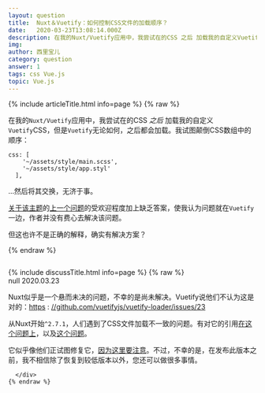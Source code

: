 ```yaml
---
layout: question
title:  Nuxt＆Vuetify：如何控制CSS文件的加载顺序？
date:   2020-03-23T13:08:14.000Z
description: 在我的Nuxt/Vuetify应用中，我尝试在的CSS 之后 加载我的自定义VuetifyCSS，但是Vuetify无论如何，之后都会加载。我试图颠倒CS...
img: 
author: 西里宝儿
category: question
answer: 1
tags: css Vue.js
topic: Vue.js
---
```

<div class="article-root">
  <div class="article">
    {% include articleTitle.html info=page %}
    {% raw %}
    <div class="article-content"><p><font style="vertical-align: inherit;"><font style="vertical-align: inherit;">在我的</font></font><code>Nuxt/Vuetify</code><font style="vertical-align: inherit;"><font style="vertical-align: inherit;">应用中，我尝试在的CSS </font></font><em><font style="vertical-align: inherit;"><font style="vertical-align: inherit;">之后</font></font></em> <font style="vertical-align: inherit;"><font style="vertical-align: inherit;">加载我的自定义</font></font><code>Vuetify</code><font style="vertical-align: inherit;"><font style="vertical-align: inherit;">CSS，但是</font></font><code>Vuetify</code><font style="vertical-align: inherit;"><font style="vertical-align: inherit;">无论如何，之后都会加载。</font><font style="vertical-align: inherit;">我试图颠倒CSS数组中的顺序：</font></font></p>

<pre><code>css: [<font></font>
    '~/assets/style/main.scss',<font></font>
    '~/assets/style/app.styl'<font></font>
  ],<font></font>
</code></pre>

<p><font style="vertical-align: inherit;"><font style="vertical-align: inherit;">...然后将其交换，无济于事。 </font></font></p>

<p><font style="vertical-align: inherit;"></font><a href="https://stackoverflow.com/questions/53087096/vuetify-css-comes-after-my-own-css-with-nuxt-2-0"><font style="vertical-align: inherit;"><font style="vertical-align: inherit;">关于该主题</font></font></a><font style="vertical-align: inherit;"><font style="vertical-align: inherit;">的</font><a href="https://stackoverflow.com/questions/53087096/vuetify-css-comes-after-my-own-css-with-nuxt-2-0"><font style="vertical-align: inherit;">上一个问题</font></a><font style="vertical-align: inherit;">的受欢迎程度</font><font style="vertical-align: inherit;">加上缺乏答案，使我认为问题就在</font></font><code>Vuetify</code><font style="vertical-align: inherit;"><font style="vertical-align: inherit;">一边，作者并没有费心去解决该问题。</font></font></p>

<p><font style="vertical-align: inherit;"><font style="vertical-align: inherit;">但这也许不是正确的解释，确实有解决方案？</font></font></p></div>
    {% endraw %}
  </div>
  <p style="height: 0;width:0;overflow: hidden;"> 第3049篇《Nuxt＆Vuetify：如何控制CSS文件的加载顺序？》来自Winter(https://github.com/aiyld/aiyld.github.io)的站点</p>
  <div class="discuss-wrapper">
    {% include discussTitle.html info=page %}
    {% raw %}
    <div class="discuss-item">
        <div class="discuss-parent">
          <div class="discuss-meta">
            <span class="discuss-user">null</span>
            <span class="discuss-time">2020.03.23</span>
          </div>
          <div class="discuss-comment"><p><font style="vertical-align: inherit;"><font style="vertical-align: inherit;">Nuxt似乎是一个悬而未决的问题，不幸的是尚未解决。</font><font style="vertical-align: inherit;">Vuetify说他们不认为这是对的：</font><a href="https://github.com/vuetifyjs/vuetify-loader/issues/23" rel="nofollow noreferrer"><font style="vertical-align: inherit;">https</font></a><font style="vertical-align: inherit;"> :
 </font></font><a href="https://github.com/vuetifyjs/vuetify-loader/issues/23" rel="nofollow noreferrer"><font style="vertical-align: inherit;"><font style="vertical-align: inherit;">//github.com/vuetifyjs/vuetify-loader/issues/23</font></font></a></p>

<p><font style="vertical-align: inherit;"><font style="vertical-align: inherit;">从Nuxt开始</font></font><code>^2.7.1</code><font style="vertical-align: inherit;"><font style="vertical-align: inherit;">，人们遇到了CSS文件加载不一致的问题。</font><font style="vertical-align: inherit;">有对它的引用</font></font><a href="https://github.com/nuxt/nuxt.js/issues/4204" rel="nofollow noreferrer"><font style="vertical-align: inherit;"><font style="vertical-align: inherit;">在这个问题上</font></font></a><font style="vertical-align: inherit;"><font style="vertical-align: inherit;">，以及</font></font><a href="https://github.com/nuxt/nuxt.js/issues/4219" rel="nofollow noreferrer"><font style="vertical-align: inherit;"><font style="vertical-align: inherit;">这个问题</font></font></a><font style="vertical-align: inherit;"><font style="vertical-align: inherit;">。</font></font></p>

<p><font style="vertical-align: inherit;"><font style="vertical-align: inherit;">它似乎像他们正试图修复它，</font></font><a href="https://github.com/nuxt/nuxt.js/pull/5825" rel="nofollow noreferrer"><font style="vertical-align: inherit;"><font style="vertical-align: inherit;">因为这里要注意</font></font></a><font style="vertical-align: inherit;"><font style="vertical-align: inherit;">。</font><font style="vertical-align: inherit;">不过，不幸的是，在发布此版本之前，我不相信除了恢复到较低版本以外，您还可以做很多事情。</font></font></p></div>
        </div>
        
      </div>
    {% endraw %}
  </div>
<div>
